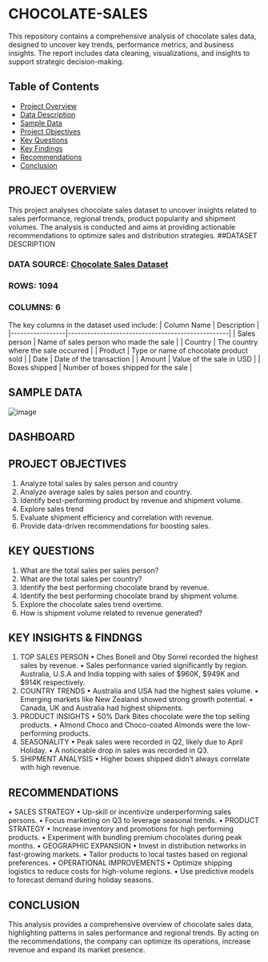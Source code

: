 # CHOCOLATE-SALES
This repository contains a comprehensive analysis of chocolate sales data, designed to uncover key trends, performance metrics, and business insights. The report includes data cleaning, visualizations, and insights to support strategic decision-making.
## Table of Contents
- [ Project Overview](#-project-overview)
- [Data Description](#️-data-description)
- [Sample Data](#-sample-data)
- [Project Objectives](#-project-objectives)
- [ Key Questions](#-key-questions)
- [ Key Findings](#-key-findings)
- [ Recommendations](#-recommendations)
- [ Conclusion](#-conclusion)

## PROJECT OVERVIEW
This project analyses chocolate sales dataset to uncover insights related to sales performance, regional trends, product popularity and shipment volumes. The analysis is conducted and aims at providing actionable recommendations to optimize sales and distribution strategies.
##DATASET DESCRIPTION
### DATA SOURCE: [ Chocolate Sales Dataset ](https://www.kaggle.com/datasets/atharvasoundankar/chocolate-sales)
### ROWS: 1094
### COLUMNS: 6
The key columns in the dataset used include:
| Column Name     | Description                                      |
|-----------------|--------------------------------------------------|
| Sales person    | Name of sales person who made the sale          |
| Country         | The country where the sale occurred              |
| Product         | Type or name of chocolate product sold           |
| Date            | Date of the transaction                          |
| Amount          | Value of the sale in USD                         |
| Boxes shipped   | Number of boxes shipped for the sale             |

## SAMPLE DATA
![image](https://github.com/user-attachments/assets/3f7131f2-d28a-434f-ba47-d2de2ec5d21c)
## DASHBOARD
## PROJECT OBJECTIVES
1.	Analyze total sales by sales person and country
2.	Analyze average sales by sales person and country.
3.	Identify best-performing product by revenue and shipment volume.
4.	Explore sales trend
5.	Evaluate shipment efficiency and correlation with revenue.
6.	Provide data-driven recommendations for boosting sales.
## KEY QUESTIONS
1.	What are the total sales per sales person?
2.	What are the total sales per country?
3.	Identify the best performing chocolate brand by revenue.
4.	Identify the best performing chocolate brand by shipment volume.
5.	Explore the chocolate sales trend overtime.
6.	How is shipment volume related to revenue generated?
## KEY INSIGHTS & FINDNGS
1.	TOP SALES PERSON
•	Ches Bonell and Oby Sorrel recorded the highest sales by revenue.
•	Sales performance varied significantly by region. Australia, U.S.A and India topping with sales of $960K, $949K and $914K respectively.
2.	COUNTRY TRENDS
•	Australia and USA had the highest sales volume.
•	Emerging markets like New Zealand showed strong growth potential.
•	Canada, UK and Australia had highest shipments.
3.	PRODUCT INSIGHTS
•	50% Dark Bites chocolate were the top selling products.
•	Almond Choco and Choco-coated Almonds were the low-performing products.
4.	SEASONALITY
•	Peak sales were recorded in Q2, likely due to April Holiday.
•	A noticeable drop in sales was recorded in Q3.
5.	SHIPMENT ANALYSIS
•	Higher boxes shipped didn’t always correlate with high revenue.


## RECOMMENDATIONS
•	SALES STRATEGY
•	Up-skill or incentivize underperforming sales persons.
•	Focus marketing on Q3 to leverage seasonal trends.
•	PRODUCT STRATEGY
•	Increase inventory and promotions for high performing products.
•	Experiment with bundling premium chocolates during peak months.
•	GEOGRAPHIC EXPANSION
•	Invest in distribution networks in fast-growing markets.
•	Tailor products to local tastes based on regional preferences.
•	OPERATIONAL IMPROVEMENTS
•	Optimize shipping logistics to reduce costs for high-volume regions.
•	Use predictive models to forecast demand during holiday seasons.

## CONCLUSION
This analysis provides a comprehensive overview of chocolate sales data, highlighting patterns in sales performance and regional trends.
By acting on the recommendations, the company can optimize its operations, increase revenue and expand its market presence.



